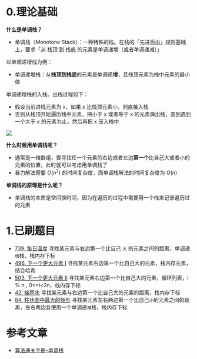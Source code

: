 # 0.理论基础

**什么是单调栈？**
- 单调栈（Monotone Stack）：一种特殊的栈。在栈的「先进后出」规则基础上，要求「从 栈顶 到 栈底 的元素是单调递增（或者单调递减）」

以单调递增栈为例：
- 单调递增栈：从**栈顶到栈底**的元素是单调递**增**，且栈顶元素为栈中元素的最小值

单调递增栈的入栈、出栈过程如下：
- 假设当前进栈元素为 x，如果 x 比栈顶元素小，则直接入栈
- 否则从栈顶开始遍历栈中元素，把小于 x 或者等于 x 的元素弹出栈，直到遇到一个大于 x 的元素为止，然后再把 x 压入栈中

![](https://qcdn.itcharge.cn/images/20220107101219.png)

**什么时候用单调栈呢？**
- 通常是一维数组，要寻找任一个元素的右边或者左边**第一个**比自己大或者小的元素的位置，此时就可以考虑用单调栈了
- 暴力解法需要 $O(n^2)$ 的时间复杂度，而单调栈解法的时间复杂度为 $O(n)$ 

**单调栈的原理是什么呢？**
- 单调栈的本质是空间换时间，因为在遍历的过程中需要用一个栈来记录遍历过的元素

# 1.已刷题目
- [739. 每日温度](https://leetcode.cn/problems/daily-temperatures/submissions/) 寻找某元素与右边第一个比自己 ```大``` 的元素之间的距离，单调递 ```增```栈，栈内存下标
- [496. 下一个更大元素 I](https://leetcode.cn/problems/next-greater-element-i/submissions/) 寻找某元素右边第一个比自己大的元素，栈内存元素，结合哈希
- [503. 下一个更大元素 II](https://leetcode.cn/problems/next-greater-element-ii/description/) 寻找某元素右边第一个比自己大的元素，循环列表，i % n ,  0<=i<2n，栈内存下标
- [42. 接雨水](https://leetcode.cn/problems/trapping-rain-water/submissions/) 寻找某元素与右边第一个比自己大的元素的距离，栈内存下标
- [84. 柱状图中最大的矩形](https://leetcode.cn/problems/largest-rectangle-in-histogram/submissions/) 寻找某元素左右两边第一个比自己```小```的元素之间的距离，左右两边各使用一个单调递```减```栈，栈内存下标

# 参考文章
- [算法通关手册-单调栈](https://github.com/NAMZseng/LeetCode-Py/blob/main/Contents/03.Stack/02.Monotone-Stack/01.Monotone-Stack.md)
